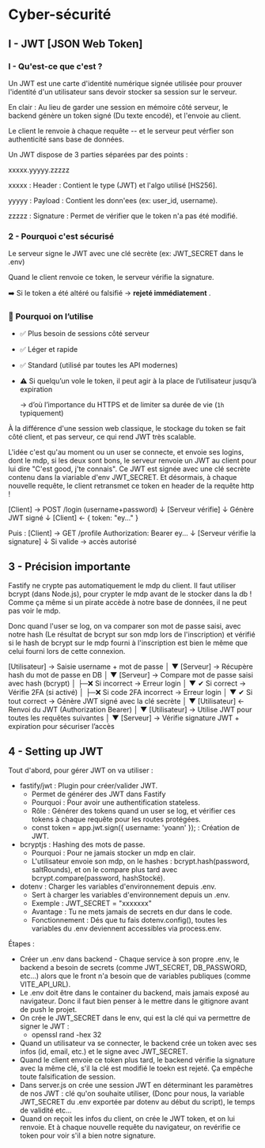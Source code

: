 # Cyber-sécurité

## I - JWT [JSON Web Token]

### I - Qu'est-ce que c'est ?

Un JWT est une carte d'identité numérique signée utilisée pour prouver l'identité d'un utilisateur sans devoir stocker sa session sur le serveur.

En clair : Au lieu de garder une session en mémoire côté serveur, le backend génère un token signé (Du texte encodé), et l'envoie au client.

Le client le renvoie à chaque requête -- et le serveur peut vérfier son authenticité sans base de données.

Un JWT dispose de 3 parties séparées par des points :

xxxxx.yyyyy.zzzzz

xxxxx : Header : Contient le type (JWT) et l'algo utilisé [HS256].

yyyyy : Payload : Contient les donn'ees (ex: user_id, username).

zzzzz : Signature : Permet de vérifier que le token n'a pas été modifié.

### 2 - Pourquoi c'est sécurisé

Le serveur signe le JWT avec une clé secrète (ex: JWT_SECRET dans le .env)

Quand le client renvoie ce token, le serveur vérifie la signature.

➡️ Si le token a été altéré ou falsifié →  **rejeté immédiatement** .

### 🔹 Pourquoi on l’utilise

* ✅ Plus besoin de sessions côté serveur
* ✅ Léger et rapide
* ✅ Standard (utilisé par toutes les API modernes)
* ⚠️ Si quelqu’un vole le token, il peut agir à la place de l’utilisateur jusqu’à expiration

  → d’où l’importance du HTTPS et de limiter sa durée de vie (`1h` typiquement)

À la différence d'une session web classique, le stockage du token se fait côté client, et pas serveur, ce qui rend JWT très scalable.

L'idée c'est qu'au moment ou un user se connecte, et envoie ses logins, dont le mdp, si les deux sont bons, le serveur renvoie un JWT au client pour lui dire "C'est good, j'te connais". Ce JWT est signée avec une clé secrète contenu dans la viariable d'env JWT_SECRET. Et désormais, à chaque nouvelle requête, le client retransmet ce token en header de la requête http !

[Client]  →  POST /login (username+password)
                     ↓
              [Serveur vérifie]
                     ↓
              Génère JWT signé
                     ↓
[Client]  ←  { token: "ey..." }

Puis :
[Client]  →  GET /profile
             Authorization: Bearer ey...
                     ↓
              [Serveur vérifie la signature]
                     ↓
              Si valide → accès autorisé

## 3 - Précision importante

Fastify ne crypte pas automatiquement le mdp du client. Il faut utiliser bcrypt (dans Node.js), pour crypter le mdp avant de le stocker dans la db ! Comme ça même si un pirate accède à notre base de données, il ne peut pas voir le mdp.

Donc quand l'user se log, on va comparer son mot de passe saisi, avec notre hash (Le résultat de bcrypt sur son mdp lors de l'inscription) et vérifié si le hash de bcrypt sur le mdp fourni à l'inscription est bien le même que celui fourni lors de cette connexion.

[Utilisateur] → Saisie username + mot de passe
       │
       ▼
[Serveur] → Récupère hash du mot de passe en DB
       │
       ▼
[Serveur] → Compare mot de passe saisi avec hash (bcrypt)
       │
       ├─❌ Si incorrect → Erreur login
       │
       ▼
       ✔ Si correct → Vérifie 2FA (si activé)
       │
       ├─❌ Si code 2FA incorrect → Erreur login
       │
       ▼
       ✔ Si tout correct → Génère JWT signé avec la clé secrète
       │
       ▼
[Utilisateur] ← Renvoi du JWT (Authorization Bearer)
       │
       ▼
[Utilisateur] → Utilise JWT pour toutes les requêtes suivantes
       │
       ▼
[Serveur] → Vérifie signature JWT + expiration pour sécuriser l’accès



## 4 - Setting up JWT 

Tout d'abord, pour gérer JWT on va utiliser :

- fastify/jwt : Plugin pour créer/valider JWT.
  - Permet de générer des JWT dans Fastify
  - Pourquoi : Pour avoir une authentification stateless.
  - Rôle : Générer des tokens quand un user se log, et vérifier ces tokens à chaque requête pour les routes protégées.
  - const token = app.jwt.sign({ username: 'yoann' }); : Création de JWT.
- bcryptjs : Hashing des mots de passe.
  - Pourquoi : Pour ne jamais stocker un mdp en clair.
  - L'utilisateur envoie son mdp, on le hashes : bcrypt.hash(password, saltRounds), et on le compare plus tard avec bcrypt.compare(password, hashStocké).
- dotenv : Charger les variables d'environnement depuis .env.
  - Sert à charger les variables d'environnement depuis un .env.
  - Exemple : JWT_SECRET = "xxxxxxx"
  - Avantage : Tu ne mets jamais de secrets en dur dans le code.
  - Fonctionnement : Dés que tu fais dotenv.config(), toutes les variables du .env deviennent accessibles via process.env.

Étapes :

- Créer un .env dans backend - Chaque service à son propre .env, le backend a besoin de secrets (comme JWT_SECRET, DB_PASSWORD, etc...) alors que le front n'a besoin que de variables publiques (comme VITE_API_URL).
- Le .env doit être dans le container du backend, mais jamais exposé au navigateur. Donc il faut bien penser à le mettre dans le gitignore avant de push le projet.
- On crée le JWT_SECRET dans le env, qui est la clé qui va permettre de signer le JWT :
  - openssl rand -hex 32
- Quand un utilisateur va se connecter, le backend crée un token avec ses infos (id, email, etc.) et le signe avec JWT_SECRET.
- Quand le client envoie ce token plus tard, le backend vérifie la signature avec la même clé, s'il la clé est modifié le toekn est rejeté. Ça empêche toute falsification de session.
- Dans server.js on crée une session JWT en déterminant les paramètres de nos JWT : clé qu'on souhaite utiliser, (Donc pour nous, la variable JWT_SECRET du .env exportée par dotenv au début du script), le temps de validité etc...
- Quand on reçoit les infos du client, on crée le JWT token, et on lui renvoie. Et à chaque nouvelle requête du navigateur, on revérifie ce token pour voir s'il a bien notre signature.
